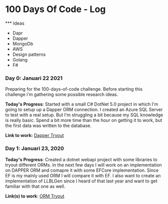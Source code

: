 # 100 Days Of Code - Log

*** Ideas
- Dapr
- Dapper
- MongoDb
- AWS
- Design patterns
- Golang
- F#

### Day 0: Januari 22 2021

Preparing for the 100-days-of-code challenge.
Before starting this challenge i'm gathering some possible research ideas.

**Today's Progress**: Started with a small C# DotNet 5.0 project in which I'm going to setup up a Dapper ORM connection. I created an Azure SQL Server to test with a real setup. But I'm struggling a bit because my SQL knowledge is really basic. Spend a bit more time than the hour on getting it to work, but the first data was written to the database.

**Link to work:** [Dapper Tryout](https://github.com/visschersm/dapper-tryout)

### Day 1: Januari 23, 2020

**Today's Progress**: Created a dotnet webapi project with some libraries to tryout different ORMs. In the next few days I will work on an implementation on DAPPER ORM and comapre it with some EFCore implementation. Since EF is my mainly used ORM I will compare it with EF. I also want to create an implementation of LLBLGen since I heard of that last year and want to get familiar with that one as well.

**Link(s) to work**: [ORM Tryout](https://github.com/visschersm/orm_api_test)

